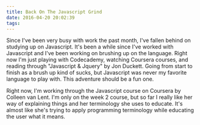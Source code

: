 ```yaml
---
title: Back On The Javascript Grind
date: 2016-04-20 20:02:39
tags:
---
```

Since I've been very busy with work the past month, I've fallen behind on studying up on Javascript. It's been a while since I've worked with Javascript and I've been working on brushing up on the language. Right now I'm just playing with Codecademy, watching Coursera courses, and reading through "Javascript & Jquery" by Jon Duckett. Going from start to finish as a brush up kind of sucks, but Javascript was never my favorite language to play with. This adventure should be a fun one.

Right now, I'm working through the Javascript course on Coursera by Colleen van Lent. I'm only on the week 2 course, but so far I really like her way of explaining things and her terminology she uses to educate. It's almost like she's trying to apply programming terminology while educating the user what it means.